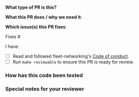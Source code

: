 
**What type of PR is this?**

<!--
Add one of the following kinds:
/kind bug
/kind test
/kind cleanup
/kind documentation
/kind feature
/kind design

Optionally add one or more of the following kinds if applicable:
/kind api-change
/kind deprecation
/kind failing-test
/kind flake
/kind regression
-->

**What this PR does / why we need it**:

**Which issue(s) this PR fixes**:
<!-- 
*Automatically closes linked issue when PR is merged.
Usage: `Fixes #<issue number>`, or `Fixes (paste link of issue)`.
_If PR is about `failing-tests or flakes`, please post the related issues/tests in a comment and do not use `Fixes`_*
-->
Fixes #

I have:

- [ ] Read and followed fleet-networking's [Code of conduct](https://github.com/Azure/fleet-networking/blob/main/CODE_OF_CONDUCT.md).
- [ ] Run `make reviewable` to ensure this PR is ready for review.

### How has this code been tested

<!--
Before reviewers can be confident in the correctness of this pull request, it needs to tested and shown to be correct.
Briefly describe the testing that has already been done or which is planned for this change.
-->


### Special notes for your reviewer

<!--

Be sure to direct your reviewers' attention to anything that needs special consideration.

-->
